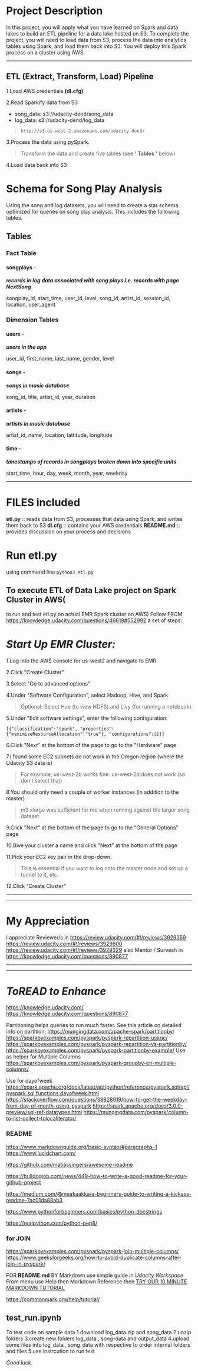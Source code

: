 Project Description
====================

In this project, you will apply what you have learned on Spark 
and data lakes to build an ETL pipeline for a data lake hosted on S3.
To complete the project, you will need to load data from S3,
process the data into analytics tables using Spark, and load them back into S3.
You will deploy this Spark process on a cluster using AWS.

------------------------------------------------------------

## ETL (Extract, Transform, Load) Pipeline
1.Load AWS credentials  **(dl.cfg)**

2.Read Sparkify data from S3

- song_data: s3://udacity-dend/song_data 
- log_data: s3://udacity-dend/log_data

> ` http://s3-us-west-2.amazonaws.com/udacity-dend/ `    

3.Process the data using  pySpark.
> Transform the data and create five tables (see **' Tables '** below)

4.Load data back into S3

Schema for Song Play Analysis
==============================
Using the song and log datasets,
you will need to create a star schema optimized for queries on song play analysis. 
This includes the following tables.

## Tables
### Fact Table

#### songplays -
***records in log data associated with song plays i.e. records with page NextSong***

songplay_id, start_time, user_id, level, song_id, artist_id, session_id, location, user_agent

### Dimension Tables
#### users - 
***users in the app***

user_id, first_name, last_name, gender, level

#### songs - 
***songs in music database***

song_id, title, artist_id, year, duration

#### artists - 
***artists in music database***

artist_id, name, location, lattitude, longitude

#### time - 
***timestamps of records in songplays broken down into specific units***

start_time, hour, day, week, month, year, weekday

----------------------------------------------------------

# FILES included
**etl.py** :: reads data from S3, processes that data using Spark, and writes them back to S3
**dl.cfg** :: contains your AWS credentials
**README.md** :: provides discussion on your process and decisions

Run etl.py
===========
using command line ` python3 etl.py `

## To execute ETL of Data Lake project on Spark Cluster in AWS(
to run and test etl.py on actual EMR Spark cluster on AWS)
Follow
FROM <https://knowledge.udacity.com/questions/46619#552992>
a set of steps:


*Start Up EMR Cluster:*
========================

1.Log into the AWS console for us-west2 and navigate to EMR

2.Click "Create Cluster"

3.Select "Go to advanced options"

4.Under "Software Configuration", select Hadoop, Hive, and Spark
> Optional: Select Hue (to view HDFS) and Livy (for running a notebook)

5.Under "Edit software settings", enter the following configuration:

` [{"classification":"spark", "properties":{"maximizeResourceAllocation":"true"}, "configurations":[]}] ` 

6.Click "Next" at the bottom of the page to go to the "Hardware" page

7.I found some EC2 subnets do not work in the Oregon region (where the Udacity S3 data is)

> For example, us-west-2b works fine. us-west-2d does not work (so don't select that)

8.You should only need a couple of worker instances (in addition to the master)

> m3.xlarge was sufficient for me when running against the larger song dataset

9.Click "Next" at the bottom of the page to go to the "General Options" page

10.Give your cluster a name and click "Next" at the bottom of the page

11.Pick your EC2 key pair in the drop-down.

> This is essential if you want to log onto the master node and set up a tunnel to it, etc.

12.Click "Create Cluster"

-------------------
-------------------

My Appreciation
================
 
I appreciate Reviewer/s in <https://review.udacity.com/#!/reviews/3929359>
<https://review.udacity.com/#!/reviews/3929600>  <https://review.udacity.com/#!/reviews/3929329>
also Mentor / Survesh in <https://knowledge.udacity.com/questions/890877>

-------------------
-------------------

*ToREAD to Enhance*
===================

<https://knowledge.udacity.com/>
<https://knowledge.udacity.com/questions/890877>

Partitioning helps queries to run much faster. See this article on detailed info on partition, 
<https://mungingdata.com/apache-spark/partitionby/>
<https://sparkbyexamples.com/pyspark/pyspark-repartition-usage/>
<https://sparkbyexamples.com/pyspark/pyspark-repartition-vs-partitionby/>
<https://sparkbyexamples.com/pyspark/pyspark-partitionby-example/>
Use as helper for Multiple Columns <https://sparkbyexamples.com/pyspark/pyspark-groupby-on-multiple-columns/>

Use for dayofweek <https://spark.apache.org/docs/latest/api/python/reference/pyspark.sql/api/pyspark.sql.functions.dayofweek.html>
<https://stackoverflow.com/questions/38928919/how-to-get-the-weekday-from-day-of-month-using-pyspark>
<https://spark.apache.org/docs/3.0.0-preview/sql-ref-datatypes.html>
<https://mungingdata.com/pyspark/column-to-list-collect-tolocaliterator/>

### README 
<https://www.markdownguide.org/basic-syntax/#paragraphs-1>
<https://www.lucidchart.com/>

<https://github.com/matiassingers/awesome-readme>

<https://bulldogjob.com/news/449-how-to-write-a-good-readme-for-your-github-project>

<https://medium.com/@meakaakka/a-beginners-guide-to-writing-a-kickass-readme-7ac01da88ab3>

<https://www.pythonforbeginners.com/basics/python-docstrings>

<https://realpython.com/python-pep8/>


### for JOIN

<https://sparkbyexamples.com/pyspark/pyspark-join-multiple-columns/>
<https://www.geeksforgeeks.org/how-to-avoid-duplicate-columns-after-join-in-pyspark/>

FOR **README.md** BY Markdown use simple guide in *Udacity Workspace* From menu use Help then Markdown Reference then  [TRY OUR 10 MINUTE MARKDOWN TUTORIAL](<https://commonmark.org/help/tutorial/>) 

<https://commonmark.org/help/tutorial/>

## test_run.ipynb
To test code on sample data 
1.download log_data.zip and song_data 
2.unzip folders 
3.create new folders log_data , song-data and output_data
4.upload some files into log_data , song_data with respective to order internal folders and files 
5.use instrcution to run test
 
*Good luck.*
